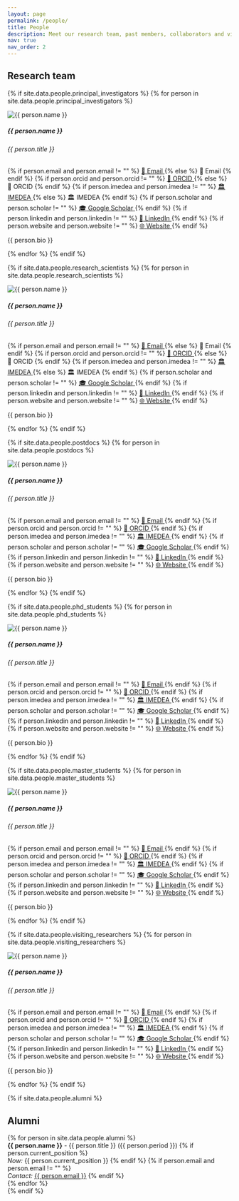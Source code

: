 ```yaml
---
layout: page
permalink: /people/
title: People
description: Meet our research team, past members, collaborators and visitors
nav: true
nav_order: 2
---
```


## Research team

<div class="people row">

<!-- Principal Investigators -->
{% if site.data.people.principal_investigators %}
  {% for person in site.data.people.principal_investigators %}
  <div class="person-card">
    <div class="card-body">
      <img src="/assets/img/team/{{ person.image }}" alt="{{ person.name }}" class="profile-image">
      <h5 class="card-title">{{ person.name }}</h5>
  <h6 class="card-subtitle">{{ person.title }}</h6>
      <div class="social-links">
        {% if person.email and person.email != "" %}
        <a href="mailto:{{ person.email }}" class="social-link email">
          <span>📧</span>
          <span>Email</span>
        </a>
        {% else %}
        <a class="social-link email disabled" aria-disabled="true" tabindex="-1">
          <span>📧</span>
          <span>Email</span>
        </a>
        {% endif %}
        {% if person.orcid and person.orcid != "" %}
        <a href="{{ person.orcid }}" class="social-link orcid" target="_blank">
          <span>🔗</span>
          <span>ORCID</span>
        </a>
        {% else %}
        <a class="social-link orcid disabled" aria-disabled="true" tabindex="-1">
          <span>🔗</span>
          <span>ORCID</span>
        </a>
        {% endif %}
        {% if person.imedea and person.imedea != "" %}
        <a href="{{ person.imedea }}" class="social-link imedea" target="_blank">
          <span>🏛️</span>
          <span>IMEDEA</span>
        </a>
        {% else %}
        <a class="social-link imedea disabled" aria-disabled="true" tabindex="-1">
          <span>🏛️</span>
          <span>IMEDEA</span>
        </a>
        {% endif %}
        {% if person.scholar and person.scholar != "" %}
        <a href="{{ person.scholar }}" class="social-link google-scholar" target="_blank">
          <span>🎓</span>
          <span>Google Scholar</span>
        </a>
        {% endif %}
        {% if person.linkedin and person.linkedin != "" %}
        <a href="{{ person.linkedin }}" class="social-link linkedin" target="_blank">
          <span>💼</span>
          <span>LinkedIn</span>
        </a>
        {% endif %}
        {% if person.website and person.website != "" %}
        <a href="{{ person.website }}" class="social-link website" target="_blank">
          <span>🌐</span>
          <span>Website</span>
        </a>
        {% endif %}
      </div>
      <p class="card-text">{{ person.bio }}</p>
    </div>
  </div>
  {% endfor %}
{% endif %}

<!-- Research Scientists -->
{% if site.data.people.research_scientists %}
  {% for person in site.data.people.research_scientists %}
  <div class="person-card">
    <div class="card-body">
      <img src="/assets/img/team/{{ person.image }}" alt="{{ person.name }}" class="profile-image">
      <h5 class="card-title">{{ person.name }}</h5>
  <h6 class="card-subtitle">{{ person.title }}</h6>
      <div class="social-links">
        {% if person.email and person.email != "" %}
        <a href="mailto:{{ person.email }}" class="social-link email">
          <span>📧</span>
          <span>Email</span>
        </a>
        {% else %}
        <a class="social-link email disabled" aria-disabled="true" tabindex="-1">
          <span>📧</span>
          <span>Email</span>
        </a>
        {% endif %}
        {% if person.orcid and person.orcid != "" %}
        <a href="{{ person.orcid }}" class="social-link orcid" target="_blank">
          <span>🔗</span>
          <span>ORCID</span>
        </a>
        {% else %}
        <a class="social-link orcid disabled" aria-disabled="true" tabindex="-1">
          <span>🔗</span>
          <span>ORCID</span>
        </a>
        {% endif %}
        {% if person.imedea and person.imedea != "" %}
        <a href="{{ person.imedea }}" class="social-link imedea" target="_blank">
          <span>🏛️</span>
          <span>IMEDEA</span>
        </a>
        {% else %}
        <a class="social-link imedea disabled" aria-disabled="true" tabindex="-1">
          <span>🏛️</span>
          <span>IMEDEA</span>
        </a>
        {% endif %}
        {% if person.scholar and person.scholar != "" %}
        <a href="{{ person.scholar }}" class="social-link google-scholar" target="_blank">
          <span>🎓</span>
          <span>Google Scholar</span>
        </a>
        {% endif %}
        {% if person.linkedin and person.linkedin != "" %}
        <a href="{{ person.linkedin }}" class="social-link linkedin" target="_blank">
          <span>💼</span>
          <span>LinkedIn</span>
        </a>
        {% endif %}
        {% if person.website and person.website != "" %}
        <a href="{{ person.website }}" class="social-link website" target="_blank">
          <span>🌐</span>
          <span>Website</span>
        </a>
        {% endif %}
      </div>
      <p class="card-text">{{ person.bio }}</p>
    </div>
  </div>
  {% endfor %}
{% endif %}

<!-- Postdocs -->
{% if site.data.people.postdocs %}
  {% for person in site.data.people.postdocs %}
  <div class="person-card">
    <div class="card-body">
      <img src="/assets/img/team/{{ person.image }}" alt="{{ person.name }}" class="profile-image">
      <h5 class="card-title">{{ person.name }}</h5>
  <h6 class="card-subtitle">{{ person.title }}</h6>
      <div class="social-links">
        {% if person.email and person.email != "" %}
        <a href="mailto:{{ person.email }}" class="social-link email">
          <span>📧</span>
          <span>Email</span>
        </a>
        {% endif %}
        {% if person.orcid and person.orcid != "" %}
        <a href="{{ person.orcid }}" class="social-link orcid" target="_blank">
          <span>🔗</span>
          <span>ORCID</span>
        </a>
        {% endif %}
        {% if person.imedea and person.imedea != "" %}
        <a href="{{ person.imedea }}" class="social-link imedea" target="_blank">
          <span>🏛️</span>
          <span>IMEDEA</span>
        </a>
        {% endif %}
        {% if person.scholar and person.scholar != "" %}
        <a href="{{ person.scholar }}" class="social-link google-scholar" target="_blank">
          <span>🎓</span>
          <span>Google Scholar</span>
        </a>
        {% endif %}
        {% if person.linkedin and person.linkedin != "" %}
        <a href="{{ person.linkedin }}" class="social-link linkedin" target="_blank">
          <span>💼</span>
          <span>LinkedIn</span>
        </a>
        {% endif %}
        {% if person.website and person.website != "" %}
        <a href="{{ person.website }}" class="social-link website" target="_blank">
          <span>🌐</span>
          <span>Website</span>
        </a>
        {% endif %}
      </div>
      <p class="card-text">{{ person.bio }}</p>
    </div>
  </div>
  {% endfor %}
{% endif %}

<!-- PhD Students -->
{% if site.data.people.phd_students %}
  {% for person in site.data.people.phd_students %}
  <div class="person-card">
    <div class="card-body">
      <img src="/assets/img/team/{{ person.image }}" alt="{{ person.name }}" class="profile-image">
      <h5 class="card-title">{{ person.name }}</h5>
  <h6 class="card-subtitle">{{ person.title }}</h6>
      <div class="social-links">
        {% if person.email and person.email != "" %}
        <a href="mailto:{{ person.email }}" class="social-link email">
          <span>📧</span>
          <span>Email</span>
        </a>
        {% endif %}
        {% if person.orcid and person.orcid != "" %}
        <a href="{{ person.orcid }}" class="social-link orcid" target="_blank">
          <span>🔗</span>
          <span>ORCID</span>
        </a>
        {% endif %}
        {% if person.imedea and person.imedea != "" %}
        <a href="{{ person.imedea }}" class="social-link imedea" target="_blank">
          <span>🏛️</span>
          <span>IMEDEA</span>
        </a>
        {% endif %}
        {% if person.scholar and person.scholar != "" %}
        <a href="{{ person.scholar }}" class="social-link google-scholar" target="_blank">
          <span>🎓</span>
          <span>Google Scholar</span>
        </a>
        {% endif %}
        {% if person.linkedin and person.linkedin != "" %}
        <a href="{{ person.linkedin }}" class="social-link linkedin" target="_blank">
          <span>💼</span>
          <span>LinkedIn</span>
        </a>
        {% endif %}
        {% if person.website and person.website != "" %}
        <a href="{{ person.website }}" class="social-link website" target="_blank">
          <span>🌐</span>
          <span>Website</span>
        </a>
        {% endif %}
      </div>
      <p class="card-text">{{ person.bio }}</p>
    </div>
  </div>
  {% endfor %}
{% endif %}

<!-- Master's Students -->
{% if site.data.people.master_students %}
  {% for person in site.data.people.master_students %}
  <div class="person-card">
    <div class="card-body">
      <img src="/assets/img/team/{{ person.image }}" alt="{{ person.name }}" class="profile-image">
      <h5 class="card-title">{{ person.name }}</h5>
  <h6 class="card-subtitle">{{ person.title }}</h6>
      <div class="social-links">
        {% if person.email and person.email != "" %}
        <a href="mailto:{{ person.email }}" class="social-link email">
          <span>📧</span>
          <span>Email</span>
        </a>
        {% endif %}
        {% if person.orcid and person.orcid != "" %}
        <a href="{{ person.orcid }}" class="social-link orcid" target="_blank">
          <span>🔗</span>
          <span>ORCID</span>
        </a>
        {% endif %}
        {% if person.imedea and person.imedea != "" %}
        <a href="{{ person.imedea }}" class="social-link imedea" target="_blank">
          <span>🏛️</span>
          <span>IMEDEA</span>
        </a>
        {% endif %}
        {% if person.scholar and person.scholar != "" %}
        <a href="{{ person.scholar }}" class="social-link google-scholar" target="_blank">
          <span>🎓</span>
          <span>Google Scholar</span>
        </a>
        {% endif %}
        {% if person.linkedin and person.linkedin != "" %}
        <a href="{{ person.linkedin }}" class="social-link linkedin" target="_blank">
          <span>💼</span>
          <span>LinkedIn</span>
        </a>
        {% endif %}
        {% if person.website and person.website != "" %}
        <a href="{{ person.website }}" class="social-link website" target="_blank">
          <span>🌐</span>
          <span>Website</span>
        </a>
        {% endif %}
      </div>
      <p class="card-text">{{ person.bio }}</p>
    </div>
  </div>
  {% endfor %}
{% endif %}

<!-- Visiting Researchers -->
{% if site.data.people.visiting_researchers %}
  {% for person in site.data.people.visiting_researchers %}
  <div class="person-card">
    <div class="card-body">
      <img src="/assets/img/team/{{ person.image }}" alt="{{ person.name }}" class="profile-image">
      <h5 class="card-title">{{ person.name }}</h5>
  <h6 class="card-subtitle">{{ person.title }}</h6>
      <div class="social-links">
        {% if person.email and person.email != "" %}
        <a href="mailto:{{ person.email }}" class="social-link email">
          <span>📧</span>
          <span>Email</span>
        </a>
        {% endif %}
        {% if person.orcid and person.orcid != "" %}
        <a href="{{ person.orcid }}" class="social-link orcid" target="_blank">
          <span>🔗</span>
          <span>ORCID</span>
        </a>
        {% endif %}
        {% if person.imedea and person.imedea != "" %}
        <a href="{{ person.imedea }}" class="social-link imedea" target="_blank">
          <span>🏛️</span>
          <span>IMEDEA</span>
        </a>
        {% endif %}
        {% if person.scholar and person.scholar != "" %}
        <a href="{{ person.scholar }}" class="social-link google-scholar" target="_blank">
          <span>🎓</span>
          <span>Google Scholar</span>
        </a>
        {% endif %}
        {% if person.linkedin and person.linkedin != "" %}
        <a href="{{ person.linkedin }}" class="social-link linkedin" target="_blank">
          <span>💼</span>
          <span>LinkedIn</span>
        </a>
        {% endif %}
        {% if person.website and person.website != "" %}
        <a href="{{ person.website }}" class="social-link website" target="_blank">
          <span>🌐</span>
          <span>Website</span>
        </a>
        {% endif %}
      </div>
      <p class="card-text">{{ person.bio }}</p>
    </div>
  </div>
  {% endfor %}
{% endif %}

</div>

<!-- Alumni Section -->
{% if site.data.people.alumni %}
## Alumni

<div class="alumni-section">
{% for person in site.data.people.alumni %}
  <div class="alumni-item">
    <strong>{{ person.name }}</strong> - {{ person.title }} ({{ person.period }})
    {% if person.current_position %}
      <br><em>Now:</em> {{ person.current_position }}
    {% endif %}
    {% if person.email and person.email != "" %}
      <br><em>Contact:</em> <a href="mailto:{{ person.email }}">{{ person.email }}</a>
    {% endif %}
  </div>
{% endfor %}
</div>
{% endif %}